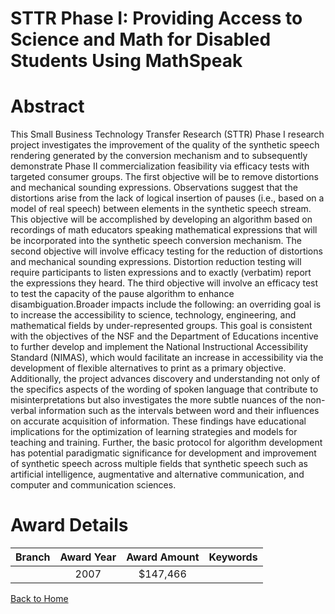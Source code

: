 
STTR Phase I: Providing Access to Science and Math for Disabled Students Using MathSpeak
========================================================================================

# Abstract


This Small Business Technology Transfer Research (STTR) Phase I research project investigates the improvement of the quality of the synthetic speech rendering generated by the conversion mechanism and to subsequently demonstrate Phase II commercialization feasibility via efficacy tests with targeted consumer groups. The first objective will be to remove distortions and mechanical sounding expressions. Observations suggest that the distortions arise from the lack of logical insertion of pauses (i.e., based on a model of real speech) between elements in the synthetic speech stream. This objective will be accomplished by developing an algorithm based on recordings of math educators speaking mathematical expressions that will be incorporated into the synthetic speech conversion mechanism. The second objective will involve efficacy testing for the reduction of distortions and mechanical sounding expressions. Distortion reduction testing will require participants to listen expressions and to exactly (verbatim) report the expressions they heard. The third objective will involve an efficacy test to test the capacity of the pause algorithm to
enhance disambiguation.Broader impacts include the following: an overriding goal is to increase the accessibility to science, technology, engineering, and mathematical fields by under-represented groups. This goal is consistent with the objectives of the NSF and the Department of Educations incentive to further develop and implement the National Instructional Accessibility Standard (NIMAS), which would facilitate an increase in accessibility via the development of flexible alternatives to print as a primary objective. Additionally, the project advances discovery and understanding not only of the specifics aspects of the wording of spoken language that contribute to misinterpretations but also investigates the more subtle nuances of the non-verbal information such as the intervals between word and their influences on accurate acquisition of information. These findings have educational implications for the optimization of learning strategies and models for teaching and training. Further, the basic protocol for algorithm development has potential paradigmatic significance for development and improvement of synthetic speech across multiple fields that synthetic speech such as artificial intelligence, augmentative and alternative communication, and computer and communication sciences.  

# Award Details

|Branch|Award Year|Award Amount|Keywords|
| :---: | :---: | :---: | :---: |
||2007|$147,466||
  
  


[Back to Home](https://github.com/chrischow/dod_sbir_awards/JT/#94)